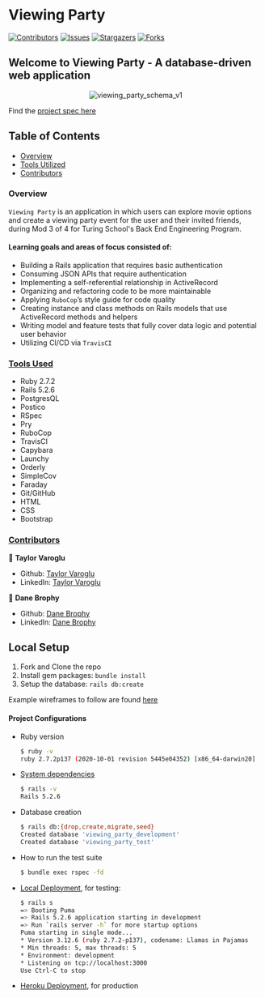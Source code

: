 # Viewing Party

[![Contributors][contributors-shield]][contributors-url]
[![Issues][issues-shield]][issues-url]
[![Stargazers][stars-shield]][stars-url]
[![Forks][forks-shield]][forks-url]

## Welcome to Viewing Party - A database-driven web application
<p align="center">
  <img src="https://user-images.githubusercontent.com/58891447/130533273-42be0ea9-4448-4f36-99d9-4026894d9853.png" alt="viewing_party_schema_v1"/>
</p>

Find the [project spec here](https://backend.turing.io/module3/projects/viewing_party)


## Table of Contents

- [Overview](#overview)
- [Tools Utilized](#tools-used)
- [Contributors](#contributors)


### Overview

`Viewing Party` is an application in which users can explore movie options and create a viewing party event for the user and their invited friends, during Mod 3 of 4 for Turing School's Back End Engineering Program.

#### Learning goals and areas of focus consisted of:

- Building a Rails application that requires basic authentication
- Consuming JSON APIs that require authentication
- Implementing a self-referential relationship in ActiveRecord
- Organizing and refactoring code to be more maintainable
- Applying `RuboCop`’s style guide for code quality
- Creating instance and class methods on Rails models that use ActiveRecord methods and helpers
- Writing model and feature tests that fully cover data logic and potential user behavior
- Utilizing CI/CD via `TravisCI`

### <ins>Tools Used</ins>
- Ruby 2.7.2
- Rails 5.2.6
- PostgresQL
- Postico
- RSpec
- Pry
- RuboCop
- TravisCI
- Capybara
- Launchy
- Orderly
- SimpleCov
- Faraday
- Git/GitHub
- HTML
- CSS
- Bootstrap


### <ins>Contributors</ins>

👤  **Taylor Varoglu**
- Github: [Taylor Varoglu](https://github.com/tvaroglu)
- LinkedIn: [Taylor Varoglu](https://www.linkedin.com/in/taylorvaroglu/)

👤  **Dane Brophy**
- Github: [Dane Brophy](https://github.com/danembb)
- LinkedIn: [Dane Brophy](https://www.linkedin.com/in/dane-brophy/)


<!-- MARKDOWN LINKS & IMAGES -->

[contributors-shield]: https://img.shields.io/github/contributors/tvaroglu/viewing_party.svg?style=flat-square
[contributors-url]: https://github.com/tvaroglu/viewing_party/graphs/contributors
[forks-shield]: https://img.shields.io/github/forks/tvaroglu/viewing_party.svg?style=flat-square
[forks-url]: https://github.com/tvaroglu/viewing_party/network/members
[stars-shield]: https://img.shields.io/github/stars/tvaroglu/viewing_party.svg?style=flat-square
[stars-url]: https://github.com/tvaroglu/viewing_party/stargazers
[issues-shield]: https://img.shields.io/github/issues/tvaroglu/viewing_party.svg?style=flat-square
[issues-url]: https://github.com/tvaroglu/viewing_party/issues


## Local Setup

1. Fork and Clone the repo
2. Install gem packages: `bundle install`
3. Setup the database: `rails db:create`

Example wireframes to follow are found [here](https://backend.turing.io/module3/projects/viewing_party/wireframes)


#### Project Configurations

* Ruby version
    ```bash
    $ ruby -v
    ruby 2.7.2p137 (2020-10-01 revision 5445e04352) [x86_64-darwin20]
    ```

* [System dependencies](https://github.com/tvaroglu/viewing_party/blob/main/Gemfile)
    ```bash
    $ rails -v
    Rails 5.2.6
    ```

* Database creation
    ```bash
    $ rails db:{drop,create,migrate,seed}
    Created database 'viewing_party_development'
    Created database 'viewing_party_test'
    ```

* How to run the test suite
    ```bash
    $ bundle exec rspec -fd
    ```

* [Local Deployment](http://localhost:3000), for testing:
    ```bash
    $ rails s
    => Booting Puma
    => Rails 5.2.6 application starting in development
    => Run `rails server -h` for more startup options
    Puma starting in single mode...
    * Version 3.12.6 (ruby 2.7.2-p137), codename: Llamas in Pajamas
    * Min threads: 5, max threads: 5
    * Environment: development
    * Listening on tcp://localhost:3000
    Use Ctrl-C to stop
    ```

* [Heroku Deployment](https://t-d-viewing-party.herokuapp.com/), for production
